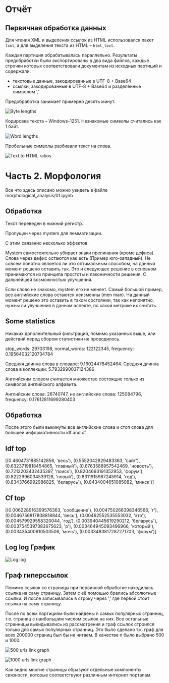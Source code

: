 # Отчёт

## Первичная обработка данных

Для чтения XML и выделения ссылок из HTML использовался пакет `lxml`, а для выделения текста из HTML – `html_text`.

Каждая партиция обрабатывалась параллельно. Результаты предобработки были экспортированы в два вида файлов, каждые строчки которых соответствовали документам из исходных партиций и содержали:
* текстовые данные, закодированные в UTF-8 + Base64
* ссылки, закодированные в UTF-8 + Base64 и разделённые символом ','

Предобработка занимает примерно десять минут.

![Byte lengths](byte_lengths.png)

Кодировка текста – Windows-1251. Незнакомые символы считались как 1 байт.

![Word lengths](word_lengths.png)

Пробельные символы разбивали текст на слова.

![Text to HTML ratios](html_text_ratios.png)

# Часть 2. Морфология

Все что здесь описано можно увидеть в файле morphological_analysis/01.ipynb

## Обработка

Текст переведен в нижний регистр.

Пропущен через mystem для лемматизации.

С этим связанно несколько эффектов.

Mystem самостоятельно убирает знаки препинания (кроме дефиса).
Слова через дефис остаются как есть (Пример юго-западный).
Не совсем понятно является ли это оптимальным способом, на данный момент решено оставить так. Это и следующее решение в основном принимаются из принципа простоты и лаконичности решения. С дальнейшей возможностью улучшения.

Если слово не знакомо, mystem его не меняет. Самый большой пример, все английские слова остаются неизменны (men man). На данный момент решено это оставить в таком состоянии, так как непонятно, нужны ли улучшения в данном аспекте, по какой метрике их считать.


## Some statistics

Никаких дополнительный фильтраций, помимо указанных выше, или действий перед сбором статистики не проводилось.

stop_words: 29703198, normal_words: 122122345, frequency: 0.19564032120734784

Средняя длинна слова в словаре: 9.16024478452464. Средняя длинна слова в коллекции: 5.7932990037124386

Английским словом считается множество состоящие только из символов английского алфавита.

Английские слова: 26740747, не английские слова: 125084796, frequency: 0.17612811699280403

## Обработка

После этого были выкинуты все английские слова и стоп слова для большей информативности idf and cf

## Idf top

[(0.4604731885142856, 'весь'),
 (0.5552042829483363, 'сайт'),
 (0.6323719818454865, 'главный'),
 (0.6763588957542469, 'новость'),
 (0.7213203432435397, 'поиск'),
 (0.8204693191352953, 'форум'),
 (0.8222996034539128, 'новый'),
 (0.8311915987245914, 'год'),
 (0.8343766992986825, 'беларусь'),
 (0.8434004651085082, 'минск')]



## Cf top

[(0.006228916399576363, 'сообщение'),
 (0.004750266398346566, 'г'),
 (0.0046756817808818844, 'весь'),
 (0.00462552535553032, 'это'),
 (0.004579929558320044, 'год'),
 (0.003940445619290212, 'беларусь'),
 (0.0037545397383675623, 'р'),
 (0.003464945093496966, 'который'),
 (0.003435400610503506, 'мочь'),
 (0.0033483817287271703, 'форум')]


## Log log График

![Log log](loglog.png)

## Граф гиперссылок

Помимо ссылок со страницы при первичной обработке находилась ссылка на саму страницу.
Затем с её помощью брались абсолютные ссылки. И после записывались в строку через ',' где первой стоит ссылка на саму страницу.

После по всем партициям были найдены n самых популярных странниц, т.е. страниц с наибольшим числом ссылок на них.
Все остальные странницы выкидывались из рассмотрения и граф ссылок строился только для самых популярных странниц.
Это было сделано т.к. граф для всех 200000 страниц был бы не читаем.
В качестве n было выбрано 500 и 1000.

![500 urls link graph](url500.png)

![1000 urls link graph](url1000.png)

Как видно многие страницы образуют отдельные компоненты связности, которые соответствуют различным интернет порталам.
